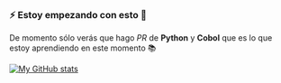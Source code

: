 ### ⚡ Estoy empezando con esto :beginner:
De momento sólo verás que hago *PR* de **Python** y **Cobol** que es lo que estoy aprendiendo en este momento :books:

[![My GitHub stats](https://github-readme-stats.vercel.app/api?username=any7dev)](https://github.com/any7dev/github-readme-stats)
